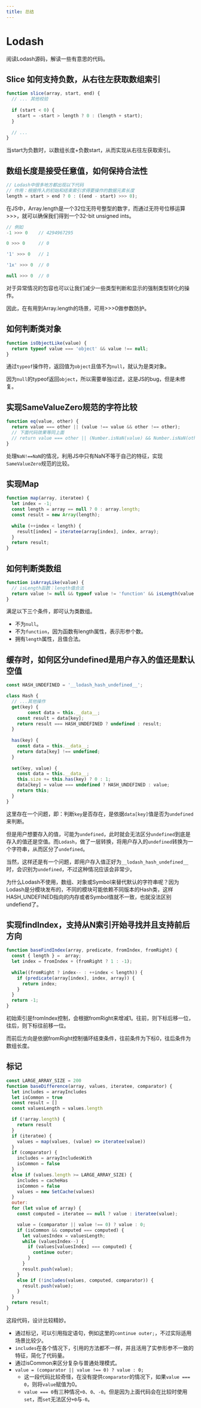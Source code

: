 ```yaml
---
title: 总结
---
```


# Lodash
阅读Lodash源码，解读一些有意思的代码。

## Slice 如何支持负数，从右往左获取数组索引

```js
function slice(array, start, end) {
  // ... 其他校验
  
  if (start < 0) {
    start = -start > length ? 0 : (length + start);
  }
  
  // ...
}
```

当start为负数时，以数组长度+负数start，从而实现从右往左获取索引。



## 数组长度是接受任意值，如何保持合法性

```js
// Lodash中很多地方都出现以下代码
// 作用：根据传入的初始和结束索引求得要操作的数据元素长度
length = start > end ? 0 : ((end - start) >>> 0);
```

在JS中，Array.length是一个32位无符号整型的数字，而通过无符号位移运算>>>，就可以确保我们得到一个32-bit unsigned ints。

```js
// 例如
-1 >>> 0    // 4294967295

0 >>> 0     // 0

'1' >>> 0   // 1

'1x' >>> 0  // 0

null >>> 0  // 0
```

对于异常情况的包容也可以让我们减少一些类型判断和显示的强制类型转化的操作。

因此，在有用到Array.length的场景，可用>>>0做参数防护。



## 如何判断类对象

```js
function isObjectLike(value) {
  return typeof value === 'object' && value !== null;
}
```

通过`typeof`操作符，返回值为`object`且值不为`null`，就认为是类对象。

因为`null`的typeof返回`object`，所以需要单独过滤，这是JS的bug，但是未修复。



## 实现SameValueZero规范的字符比较

```js
function eq(value, other) {
  return value === other || (value !== value && other !== other);
  // 下面代码效果等同上面
  // return value === other || (Number.isNaN(value) && Number.isNaN(other));
}
```

处理`NaN!==NaN`的情况，利用JS中只有NaN不等于自己的特征，实现`SameValueZero`规范的比较。



## 实现Map

```js
function map(array, iteratee) {
  let index = -1;
  const length = array == null ? 0 : array.length;
  const result = new Array(length);
  
  while (++index < length) {
    result[index] = iteratee(array[index], index, array);
  }
  return result;
}
```



## 如何判断类数组

```js
function isArrayLike(value) {
  // isLength函数：length值合法
  return value != null && typeof value != 'function' && isLength(value.length);
}
```

满足以下三个条件，即可认为类数组。

* 不为`null`。
* 不为`function`，因为函数有length属性，表示形参个数。
* 拥有`length`属性，且值合法。



## 缓存时，如何区分undefined是用户存入的值还是默认空值

```js
const HASH_UNDEFINED = '__lodash_hash_undefined__';

class Hash {
  // ...其他操作
  get(key) {
		const data = this.__data__;
    const result = data[key];
    return result === HASH_UNDEFINED ? undefined : result;
  }
  
  has(key) {
    const data = this.__data__;
    return data[key] !== undefined;
  }
  
  set(key, value) {
    const data = this.__data__;
    this.size += this.has(key) ? 0 : 1;
    data[key] = value === undefined ? HASH_UNDEFINED : value;
    return this;
  }
}
```

这里存在一个问题，即：判断`key`是否存在，是依据`data[key]`值是否为`undefined`来判断。

但是用户想要存入的值，可能为`undefined`，此时就会无法区分`undefined`到底是存入的值还是空值。而`Lodash`，做了一层转换，将用户存入的`undefined`转换为一个字符串，从而区分了`undefined`。

当然，这样还是有一个问题，即用户存入值正好为`__lodash_hash_undefined__`时，会识别为`undefined`，不过这种情况应该会非常少。

为什么Lodash不使用，数组、对象或Symbol来替代默认的字符串呢？因为Lodash是分模块发布的，不同的模块可能依赖不同版本的Hash类，这样HASH_UNDEFINED指向的内存或者Symbol值就不一致，也就没法区别undefiend了。



## 实现findIndex，支持从N索引开始寻找并且支持前后方向

```js
function baseFindIndex(array, predicate, fromIndex, fromRight) {
  const { length } =  array;
  let index = fromIndex + (fromRight ? 1 : -1);
  
  while((fromRight ? index-- : ++index < length)) {
    if (predicate(array[index], index, array)) {
      return index;
    }
  }
  return -1;
}
```

初始索引是fromIndex控制，会根据fromRight来增减1。往前，则下标后移一位，往后，则下标往前移一位。

而前后方向是依据fromRight控制循环结束条件，往前条件为下标0，往后条件为数组长度。



## 标记

```js
const LARGE_ARRAY_SIZE = 200
function baseDifference(array, values, iteratee, comparator) {
  let includes = arrayIncludes
  let isCommon = true
  const result = []
  const valuesLength = values.length

  if (!array.length) {
    return result
  }
  if (iteratee) {
    values = map(values, (value) => iteratee(value))
  }
  if (comparator) {
    includes = arrayIncludesWith
    isCommon = false
  }
  else if (values.length >= LARGE_ARRAY_SIZE) {
    includes = cacheHas
    isCommon = false
    values = new SetCache(values)
  }
  outer:
  for (let value of array) {
    const computed = iteratee == null ? value : iteratee(value);

    value = (comparator || value !== 0) ? value : 0;
    if (isCommon && computed === computed) {
      let valuesIndex = valuesLength;
      while (valuesIndex--) {
        if (values[valuesIndex] === computed) {
          continue outer;
        }
      }
      result.push(value);
    }
    else if (!includes(values, computed, comparator)) {
      result.push(value);
    }
  }
  return result;
}
```

这段代码，设计比较精妙。

* 通过标记，可以引用指定语句，例如这里的`continue outer;`，不过实际适用场景比较少。
* `includes`在各个情况下，引用的方法都不一样，并且活用了实参形参不一致的特征，简化了代码量。
* 通过isCommon来区分复杂与普通处理模式。
* `value = (comparator || value !== 0) ? value : 0;`
  * 这一段代码比较奇怪，在没有提供`comparator`的情况下，如果`value === 0`，则将`value`赋值为0。
  * `value === 0`有三种情况`+0`、`0`、`-0`。但是因为上面代码会在比较时使用`set`，而`set`无法区分`+0`与`-0`。

